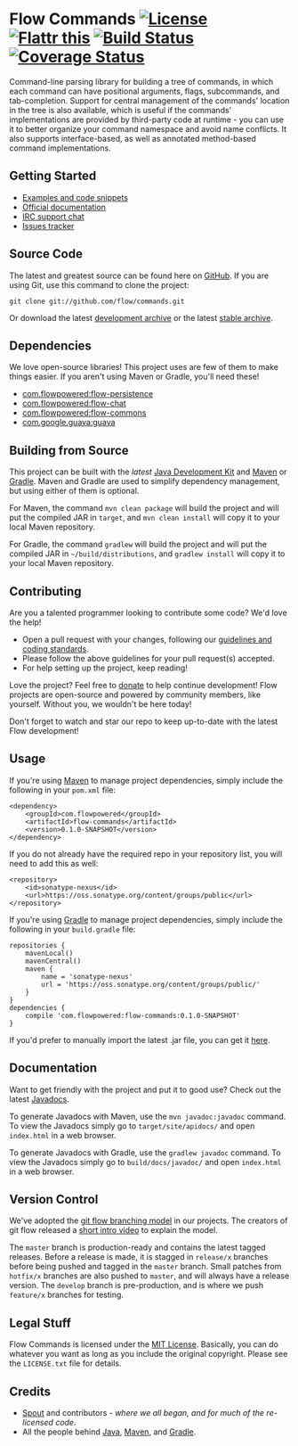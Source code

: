 # Flow Commands [![License](http://img.shields.io/badge/license-MIT-lightgrey.svg?style=flat)][License] [![Flattr this](http://img.shields.io/badge/flattr-donate-lightgrey.svg?style=flat)][Donate] [![Build Status](http://img.shields.io/travis/flow/flow-commands/develop.svg?style=flat)](https://travis-ci.org/flow/flow-commands) [![Coverage Status](http://img.shields.io/coveralls/flow/flow-commands/develop.svg?style=flat)](https://coveralls.io/r/flow/flow-commands)

Command-line parsing library for building a tree of commands, in which each command can have positional arguments, flags, subcommands, and tab-completion. Support for central management of the commands' location in the tree is also available, which is useful if the commands' implementations are provided by third-party code at runtime - you can use it to better organize your command namespace and avoid name conflicts. It also supports interface-based, as well as annotated method-based command implementations.

## Getting Started
* [Examples and code snippets](https://github.com/flow/examples/tree/master/commands)
* [Official documentation](#documentation)
* [IRC support chat](http://kiwiirc.com/client/irc.esper.net/flow)
* [Issues tracker](https://github.com/flow/commands/issues)

## Source Code
The latest and greatest source can be found here on [GitHub](https://github.com/flow/commands). If you are using Git, use this command to clone the project:

    git clone git://github.com/flow/commands.git

Or download the latest [development archive](https://github.com/flow/commands/archive/develop.zip) or the latest [stable archive](https://github.com/flow/commands/archive/master.zip).

## Dependencies
We love open-source libraries! This project uses are few of them to make things easier. If you aren't using Maven or Gradle, you'll need these!
* [com.flowpowered:flow-persistence](https://oss.sonatype.org/#nexus-search;gav~com.flowpowered~flow-persistence~~~)
* [com.flowpowered:flow-chat](https://oss.sonatype.org/#nexus-search;gav~com.flowpowered~flow-chat~~~)
* [com.flowpowered:flow-commons](https://oss.sonatype.org/#nexus-search;gav~com.flowpowered~flow-commons~~~)
* [com.google.guava:guava](https://oss.sonatype.org/#nexus-search;gav~com.google.guava~guava~~~)

## Building from Source
This project can be built with the _latest_ [Java Development Kit](http://oracle.com/technetwork/java/javase/downloads) and [Maven](http://maven.apache.org/) or [Gradle](http://www.gradle.org/). Maven and Gradle are used to simplify dependency management, but using either of them is optional.

For Maven, the command `mvn clean package` will build the project and will put the compiled JAR in `target`, and `mvn clean install` will copy it to your local Maven repository.

For Gradle, the command `gradlew` will build the project and will put the compiled JAR in `~/build/distributions`, and `gradlew install` will copy it to your local Maven repository.

## Contributing
Are you a talented programmer looking to contribute some code? We'd love the help!

* Open a pull request with your changes, following our [guidelines and coding standards](CONTRIBUTING.md).
* Please follow the above guidelines for your pull request(s) accepted.
* For help setting up the project, keep reading!

Love the project? Feel free to [donate] to help continue development! Flow projects are open-source and powered by community members, like yourself. Without you, we wouldn't be here today!

Don't forget to watch and star our repo to keep up-to-date with the latest Flow development!

## Usage
If you're using [Maven](http://maven.apache.org/download.html) to manage project dependencies, simply include the following in your `pom.xml` file:

    <dependency>
        <groupId>com.flowpowered</groupId>
        <artifactId>flow-commands</artifactId>
        <version>0.1.0-SNAPSHOT</version>
    </dependency>

If you do not already have the required repo in your repository list, you will need to add this as well:

    <repository>
        <id>sonatype-nexus</id>
        <url>https://oss.sonatype.org/content/groups/public</url>
    </repository>

If you're using [Gradle](https://www.gradle.org/) to manage project dependencies, simply include the following in your `build.gradle` file:

    repositories {
        mavenLocal()
        mavenCentral()
        maven {
            name = 'sonatype-nexus'
            url = 'https://oss.sonatype.org/content/groups/public/'
        }
    }
    dependencies {
        compile 'com.flowpowered:flow-commands:0.1.0-SNAPSHOT'
    }

If you'd prefer to manually import the latest .jar file, you can get it [here](https://github.com/flow/commands/releases).

## Documentation
Want to get friendly with the project and put it to good use? Check out the latest [Javadocs](https://flowpowered.com/commands).

To generate Javadocs with Maven, use the `mvn javadoc:javadoc` command. To view the Javadocs simply go to `target/site/apidocs/` and open `index.html` in a web browser.

To generate Javadocs with Gradle, use the `gradlew javadoc` command. To view the Javadocs simply go to `build/docs/javadoc/` and open `index.html` in a web browser.

## Version Control
We've adopted the [git flow branching model](http://nvie.com/posts/a-successful-git-branching-model/) in our projects. The creators of git flow released a [short intro video](http://vimeo.com/16018419) to explain the model.

The `master` branch is production-ready and contains the latest tagged releases. Before a release is made, it is stagged in `release/x` branches before being pushed and tagged in the `master` branch. Small patches from `hotfix/x` branches are also pushed to `master`, and will always have a release version. The `develop` branch is pre-production, and is where we push `feature/x` branches for testing.

## Legal Stuff
Flow Commands is licensed under the [MIT License][License]. Basically, you can do whatever you want as long as you include the original copyright. Please see the `LICENSE.txt` file for details.

## Credits
* [Spout](https://spout.org/) and contributors - *where we all began, and for much of the re-licensed code.*
* All the people behind [Java](http://www.oracle.com/technetwork/java/index.html), [Maven](https://maven.apache.org/), and [Gradle](https://www.gradle.org/).

[Donate]: https://flattr.com/submit/auto?user_id=spout&url=https://github.com/flow/commands&title=Flow+Commands&language=Java&tags=github&category=software
[License]: https://tldrlegal.com/l/mit
